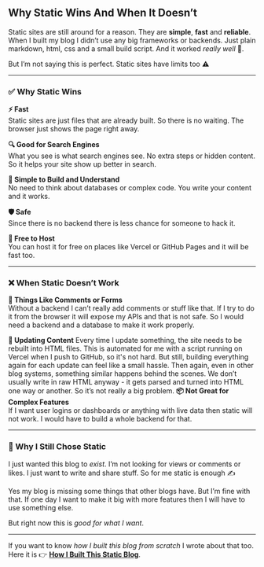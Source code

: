 <!--
title: "Why Static Wins"
author: "Malindu"
date: "2025-04-21"
excerpt: "Exploring the benefits and limitations of static sites, and why they are a great choice for simplicity, speed, and security."
img: "/img/static-wins.png"
pinned: False
-->

## Why Static Wins And When It Doesn’t

Static sites are still around for a reason. They are **simple**, **fast** and **reliable**. When I built my blog I didn’t use any big frameworks or backends. Just plain markdown, html, css and a small build script. And it worked *really well* 🚀.

But I’m not saying this is perfect. Static sites have limits too ⚠️

---

### ✅ Why Static Wins

**⚡ Fast**  
Static sites are just files that are already built. So there is no waiting. The browser just shows the page right away.

**🔍 Good for Search Engines**  
What you see is what search engines see. No extra steps or hidden content. So it helps your site show up better in search.

**🧠 Simple to Build and Understand**  
No need to think about databases or complex code. You write your content and it works.

**🛡️ Safe**  
Since there is no backend there is less chance for someone to hack it.

**💸 Free to Host**  
You can host it for free on places like Vercel or GitHub Pages and it will be fast too.

---

### ❌ When Static Doesn’t Work

**💬 Things Like Comments or Forms**  
Without a backend I can’t really add comments or stuff like that. If I try to do it from the browser it will expose my APIs and that is not safe. So I would need a backend and a database to make it work properly.

**🔁 Updating Content**
Every time I update something, the site needs to be rebuilt into HTML files. This is automated for me with a script running on Vercel when I push to GitHub, so it's not hard. But still, building everything again for each update can feel like a small hassle. Then again, even in other blog systems, something similar happens behind the scenes. We don’t usually write in raw HTML anyway - it gets parsed and turned into HTML one way or another. So it’s not really a big problem.
**📦 Not Great for Complex Features**  
If I want user logins or dashboards or anything with live data then static will not work. I would have to build a whole backend for that.

---

### 🤔 Why I Still Chose Static

I just wanted this blog to *exist*. I’m not looking for views or comments or likes. I just want to write and share stuff. So for me static is enough ✍️

Yes my blog is missing some things that other blogs have. But I’m fine with that. If one day I want to make it big with more features then I will have to use something else.

But right now this is *good for what I want*.

---

If you want to know *how I built this blog from scratch* I wrote about that too.
Here it is 👉 **[How I Built This Static Blog](#)**.
